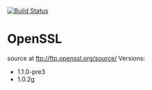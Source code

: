 [![Build Status](http://ci.sagrid.ac.za/buildStatus/icon?job=openssl-deploy)](http://ci.sagrid.ac.za/view/All/job/openssl-deploy/)

# OpenSSL

source at ftp://ftp.openssl.org/source/
Versions:
  * 1.1.0-pre3
  * 1.0.2g
